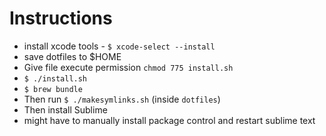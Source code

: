 # Instructions
* install xcode tools - `$ xcode-select --install`
* save dotfiles to $HOME
* Give file execute permission `chmod 775 install.sh`
* `$ ./install.sh`
*  `$ brew bundle`
*  Then run `$ ./makesymlinks.sh` (inside `dotfiles`)
*  Then install Sublime
*  might have to manually install package control and restart sublime text

